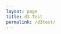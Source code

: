 ```yaml
---
layout: page
title: d3 Test
permalink: /d3test/
---
```

<style>

.links line {
  stroke: #999;
  stroke-opacity: 0.6;
}

.nodes circle {
  stroke: #fff;
  stroke-width: 1.5px;
}

</style>
<svg width="960" height="600"></svg>
<script src="https://d3js.org/d3.v4.min.js"></script>
<script>

var svg = d3.select("svg"),
    width = +svg.attr("width"),
    height = +svg.attr("height");

var color = d3.scaleOrdinal(d3.schemeCategory20);

var simulation = d3.forceSimulation()
    .force("link", d3.forceLink().id(function(d) { return d.id; }))
    .force("charge", d3.forceManyBody())
    .force("center", d3.forceCenter(width / 2, height / 2));

d3.json("miserables.json", function(graph) {
  var link = svg.append("g")
		.attr("class", "links")
		.selectAll("line").data(graph.links)
		.enter().append("line")
		.attr("stroke-width", function(d) { return d.value; });

  var node = svg.append("g")
		.attr("class", "nodes")
		.selectAll("circle")
		.data(graph.nodes)
		.enter().append("circle")
		.attr("r", 5)
		.attr("fill", function(d) { return color(d.group); })
      .call(d3.drag()
          .on("start", dragstarted)
          .on("drag", dragged)
          .on("end", dragended));

  node.append("title")
      .text(function(d) { return d.id; });

  simulation
      .nodes(graph.nodes)
      .on("tick", ticked);

  simulation.force("link")
      .links(graph.links);

  function ticked() {
    link
        .attr("x1", function(d) { return d.source.x; })
        .attr("y1", function(d) { return d.source.y; })
        .attr("x2", function(d) { return d.target.x; })
        .attr("y2", function(d) { return d.target.y; });

    node
        .attr("cx", function(d) { return d.x; })
        .attr("cy", function(d) { return d.y; });
  }
});

function dragstarted(d) {
  if (!d3.event.active) simulation.alphaTarget(0.3).restart();
  d.fx = d.x;
  d.fy = d.y;
}

function dragged(d) {
  d.fx = d3.event.x;
  d.fy = d3.event.y;
}

function dragended(d) {
  if (!d3.event.active) simulation.alphaTarget(0);
  d.fx = null;
  d.fy = null;
}

</script>
[jekyll-organization]: https://github.com/jekyll
